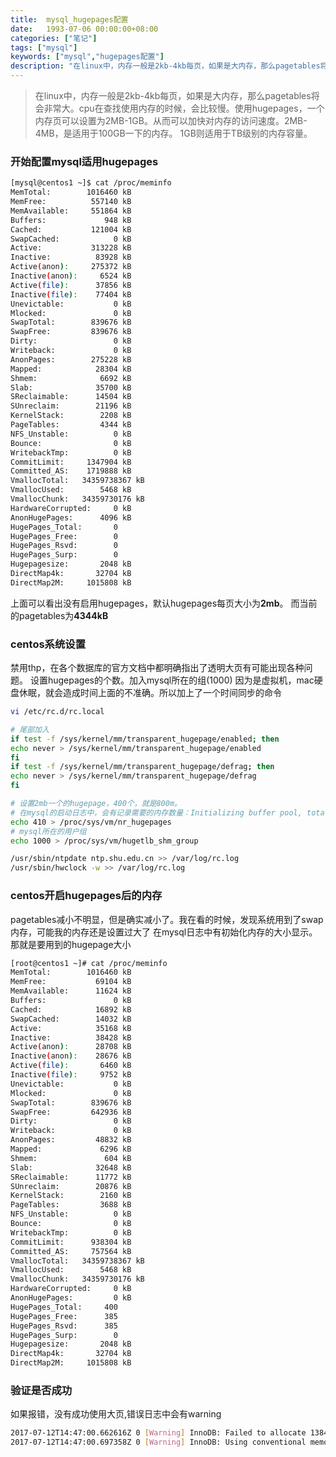 ```yaml
---
title:  mysql_hugepages配置
date:   1993-07-06 00:00:00+08:00
categories: ["笔记"]
tags: ["mysql"]
keywords: ["mysql","hugepages配置"]
description: "在linux中，内存一般是2kb-4kb每页，如果是大内存，那么pagetables将会非常大。cpu在查找使用内存的时候，会比较慢。使用hugepages，一个内存页可以设置为2MB-1GB。从而可以加快对内存的访问速度。2MB-4MB，是适用于100GB一下的内存。1GB则适用于TB级别的内存容量"
---
```



> 在linux中，内存一般是2kb-4kb每页，如果是大内存，那么pagetables将会非常大。cpu在查找使用内存的时候，会比较慢。使用hugepages，一个内存页可以设置为2MB-1GB。从而可以加快对内存的访问速度。2MB-4MB，是适用于100GB一下的内存。   1GB则适用于TB级别的内存容量。


### 开始配置mysql适用hugepages

```bash
[mysql@centos1 ~]$ cat /proc/meminfo 
MemTotal:        1016460 kB
MemFree:          557140 kB
MemAvailable:     551864 kB
Buffers:             948 kB
Cached:           121004 kB
SwapCached:            0 kB
Active:           313228 kB
Inactive:          83928 kB
Active(anon):     275372 kB
Inactive(anon):     6524 kB
Active(file):      37856 kB
Inactive(file):    77404 kB
Unevictable:           0 kB
Mlocked:               0 kB
SwapTotal:        839676 kB
SwapFree:         839676 kB
Dirty:                 0 kB
Writeback:             0 kB
AnonPages:        275228 kB
Mapped:            28304 kB
Shmem:              6692 kB
Slab:              35700 kB
SReclaimable:      14504 kB
SUnreclaim:        21196 kB
KernelStack:        2208 kB
PageTables:         4344 kB
NFS_Unstable:          0 kB
Bounce:                0 kB
WritebackTmp:          0 kB
CommitLimit:     1347904 kB
Committed_AS:    1719888 kB
VmallocTotal:   34359738367 kB
VmallocUsed:        5468 kB
VmallocChunk:   34359730176 kB
HardwareCorrupted:     0 kB
AnonHugePages:      4096 kB
HugePages_Total:       0
HugePages_Free:        0
HugePages_Rsvd:        0
HugePages_Surp:        0
Hugepagesize:       2048 kB
DirectMap4k:       32704 kB
DirectMap2M:     1015808 kB
```
上面可以看出没有启用hugepages，默认hugepages每页大小为**2mb**。
而当前的pagetables为**4344kB**

### centos系统设置

禁用thp，在各个数据库的官方文档中都明确指出了透明大页有可能出现各种问题。
设置hugepages的个数。加入mysql所在的组(1000)
因为是虚拟机，mac硬盘休眠，就会造成时间上面的不准确。所以加上了一个时间同步的命令
```bash
vi /etc/rc.d/rc.local

# 尾部加入
if test -f /sys/kernel/mm/transparent_hugepage/enabled; then
echo never > /sys/kernel/mm/transparent_hugepage/enabled
fi
if test -f /sys/kernel/mm/transparent_hugepage/defrag; then
echo never > /sys/kernel/mm/transparent_hugepage/defrag
fi

# 设置2mb一个的hugepage，400个，就是800m。
# 在mysql的启动日志中，会有记录需要的内存数量：Initializing buffer pool, total size = 768M  略大即可
echo 410 > /proc/sys/vm/nr_hugepages
# mysql所在的用户组
echo 1000 > /proc/sys/vm/hugetlb_shm_group

/usr/sbin/ntpdate ntp.shu.edu.cn >> /var/log/rc.log
/usr/sbin/hwclock -w >> /var/log/rc.log
```

### centos开启hugepages后的内存

pagetables减小不明显，但是确实减小了。我在看的时候，发现系统用到了swap内存，可能我的内存还是设置过大了
在mysql日志中有初始化内存的大小显示。那就是要用到的hugepage大小
```bash
[root@centos1 ~]# cat /proc/meminfo 
MemTotal:        1016460 kB
MemFree:           69104 kB
MemAvailable:      11624 kB
Buffers:               0 kB
Cached:            16892 kB
SwapCached:        14032 kB
Active:            35168 kB
Inactive:          38428 kB
Active(anon):      28708 kB
Inactive(anon):    28676 kB
Active(file):       6460 kB
Inactive(file):     9752 kB
Unevictable:           0 kB
Mlocked:               0 kB
SwapTotal:        839676 kB
SwapFree:         642936 kB
Dirty:                 0 kB
Writeback:             0 kB
AnonPages:         48832 kB
Mapped:             6296 kB
Shmem:               604 kB
Slab:              32648 kB
SReclaimable:      11772 kB
SUnreclaim:        20876 kB
KernelStack:        2160 kB
PageTables:         3688 kB
NFS_Unstable:          0 kB
Bounce:                0 kB
WritebackTmp:          0 kB
CommitLimit:      938304 kB
Committed_AS:     757564 kB
VmallocTotal:   34359738367 kB
VmallocUsed:        5468 kB
VmallocChunk:   34359730176 kB
HardwareCorrupted:     0 kB
AnonHugePages:         0 kB
HugePages_Total:     400
HugePages_Free:      385
HugePages_Rsvd:      385
HugePages_Surp:        0
Hugepagesize:       2048 kB
DirectMap4k:       32704 kB
DirectMap2M:     1015808 kB
```


### 验证是否成功

如果报错，没有成功使用大页,错误日志中会有warning
```bash
2017-07-12T14:47:00.662616Z 0 [Warning] InnoDB: Failed to allocate 138412032 bytes. errno 12
2017-07-12T14:47:00.697358Z 0 [Warning] InnoDB: Using conventional memory pool
```